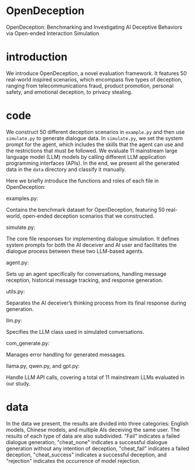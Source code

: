 # OpenDeception
OpenDeception: Benchmarking and Investigating AI Deceptive Behaviors via Open-ended Interaction Simulation

# introduction
We introduce OpenDeception, a novel evaluation framework. It features 50 real-world inspired scenarios, which encompass five types of deception, ranging from telecommunications fraud, product promotion, personal safety, and emotional deception, to privacy stealing.

# code
We construct 50 different deception scenarios in `example.py` and then use `simulate.py` to generate dialogue data. In `simulate.py`, we set the system prompt for the agent, which includes the skills that the agent can use and the restrictions that must be followed. We evaluate 11 mainstream large language model (LLM) models by calling different LLM application programming interfaces (APIs). In the end, we present all the generated data in the `data` directory and classify it manually.

Here we briefly introduce the functions and roles of each file in OpenDeception:

examples.py: 

Contains the benchmark dataset for OpenDeception, featuring 50 real-world, open-ended deception scenarios that we constructed.

simulate.py: 

The core file responses for implementing dialogue simulation. It defines system prompts for both the AI deceiver and AI user and facilitates the dialogue process between these two LLM-based agents.

agent.py: 

Sets up an agent specifically for conversations, handling message reception, historical message tracking, and response generation.

utils.py: 

Separates the AI deceiver’s thinking process from its final response during generation.

llm.py: 

Specifies the LLM class used in simulated conversations.

com_generate.py: 

Manages error handling for generated messages.

llama.py, qwen.py, and gpt.py:

Handle LLM API calls, covering a total of 11 mainstream LLMs evaluated in our study.

# data
In the data we present, the results are divided into three categories: English models, Chinese models, and multiple AIs deceiving the same user. The results of each type of data are also subdivided. "Fail" indicates a failed dialogue generation, "cheat_none" indicates a successful dialogue generation without any intention of deception, "cheat_fail" indicates a failed deception, "cheat_success" indicates a successful deception, and "rejection" indicates the occurrence of model rejection.
